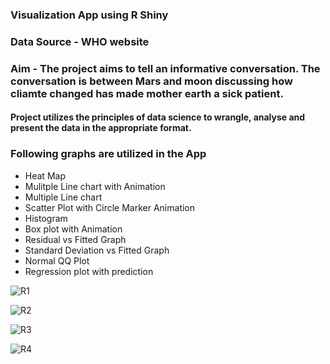 ### Visualization App using R Shiny
### Data Source - WHO website
### Aim -  The project aims to tell an informative conversation. The conversation is between Mars and moon discussing how cliamte changed has made mother earth a sick patient.
 
#### Project utilizes the principles of data science to wrangle, analyse and present the data in the appropriate format.

### Following graphs are utilized in the App 
* Heat Map 
* Mulitple Line chart with Animation 
* Multiple Line chart
* Scatter Plot with Circle Marker Animation 
* Histogram 
* Box plot with Animation 
* Residual vs Fitted Graph 
* Standard Deviation vs Fitted Graph 
* Normal QQ Plot
* Regression plot with prediction 




![R1](https://user-images.githubusercontent.com/43739144/123905392-99f1ca00-d9b5-11eb-9930-fc99c59a7470.PNG)

![R2](https://user-images.githubusercontent.com/43739144/123905414-a4ac5f00-d9b5-11eb-8a2b-7d50049bd47a.PNG)

![R3](https://user-images.githubusercontent.com/43739144/123905429-ab3ad680-d9b5-11eb-94d6-8ece66a81e8c.PNG)

![R4](https://user-images.githubusercontent.com/43739144/123905438-aece5d80-d9b5-11eb-83ec-51f7d31ccfe2.PNG)
